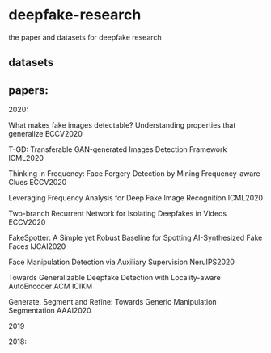 # deepfake-research
the paper and datasets for deepfake research

## datasets








## papers:
2020:

What makes fake images detectable? Understanding properties that generalize	ECCV2020

T-GD: Transferable GAN-generated Images Detection Framework	ICML2020

Thinking in Frequency: Face Forgery Detection by Mining Frequency-aware Clues	ECCV2020

Leveraging Frequency Analysis for Deep Fake Image Recognition	ICML2020

Two-branch Recurrent Network for Isolating Deepfakes in Videos	ECCV2020

FakeSpotter: A Simple yet Robust Baseline for Spotting AI-Synthesized Fake Faces	IJCAI2020

Face Manipulation Detection via Auxiliary Supervision	NeruIPS2020

Towards Generalizable Deepfake Detection with Locality-aware AutoEncoder	ACM ICIKM

Generate, Segment and Refine: Towards Generic Manipulation Segmentation	AAAI2020





2019




2018:
